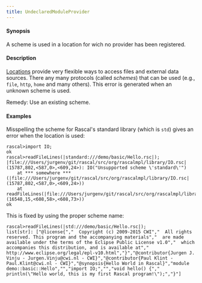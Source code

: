 ```yaml
---
title: UndeclaredModuleProvider
---
```


#### Synopsis

A scheme is used in a location for wich no provider has been registered.

#### Description

[Locations](../../Rascal/Expressions/Values/Location/index.md) provide very flexible ways to access files and external data sources.
There any many protocols (called _schemes_) that can be used (e.g., `file`, `http`, `home` and many others).
This error is generated when an unknown scheme is used.

Remedy: Use an existing scheme.

#### Examples

Misspelling the scheme for Rascal's standard library (which is `std`) gives an error when the location is used:

```rascal-shell ,error
rascal>import IO;
ok
rascal>readFileLines(|standard:///demo/basic/Hello.rsc|);
|file:///Users/jurgenv/git/rascal/src/org/rascalmpl/library/IO.rsc|(15787,802,<587,0>,<609,24>): IO("Unsupported scheme \'standard\'")
	at *** somewhere ***(|file:///Users/jurgenv/git/rascal/src/org/rascalmpl/library/IO.rsc|(15787,802,<587,0>,<609,24>))
	at readFileLines(|file:///Users/jurgenv/git/rascal/src/org/rascalmpl/library/IO.rsc|(16548,15,<608,58>,<608,73>))
ok
```
This is fixed by using the proper scheme name:

```rascal-shell ,continue,error
rascal>readFileLines(|std:///demo/basic/Hello.rsc|);
list[str]: ["@license{","  Copyright (c) 2009-2015 CWI","  All rights reserved. This program and the accompanying materials","  are made available under the terms of the Eclipse Public License v1.0","  which accompanies this distribution, and is available at","  http://www.eclipse.org/legal/epl-v10.html","}","@contributor{Jurgen J. Vinju - Jurgen.Vinju@cwi.nl - CWI}","@contributor{Paul Klint - Paul.Klint@cwi.nl - CWI}","@synopsis{Hello World in Rascal}","module demo::basic::Hello","","import IO;","","void hello() {","   println(\"Hello world, this is my first Rascal program!\");","}"]
```


